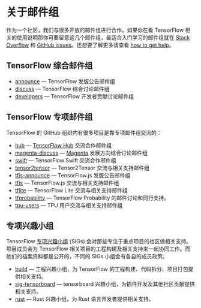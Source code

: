 # 关于邮件组

作为一个社区，我们与很多开放的邮件组进行合作。如果你在看 TensorFlow 相关的使用说明那你可要留意这几个邮件组，最适合入门学习的邮件组就在 [Stack Overflow](https://stackoverflow.com/questions/tagged/tensorflow) 和 [GitHub issues](https://github.com/tensorflow/tensorflow/issues)。还想要了解更多请查看 [how to get help](/community/#get_help)。

## TensorFlow 综合邮件组

* [announce](https://groups.google.com/a/tensorflow.org/d/forum/announce) — TensorFlow 发版公告邮件组
* [discuss](https://groups.google.com/a/tensorflow.org/d/forum/discuss) — TensorFlow 综合讨论邮件组
* [developers](https://groups.google.com/a/tensorflow.org/d/forum/developers) — TensorFlow 开发者贡献讨论邮件组

## TensorFlow 专项邮件组

TensorFlow 的 GitHub 组织内有很多项目是靠专项邮件组交流的：

* [hub](https://groups.google.com/a/tensorflow.org/d/forum/hub) — [TensorFlow Hub](https://github.com/tensorflow/hub) 交流合作邮件组
* [magenta-discuss](https://groups.google.com/a/tensorflow.org/d/forum/magenta-discuss) — [Magenta](https://magenta.tensorflow.org/) 发展方向综合讨论邮件组
* [swift](https://groups.google.com/a/tensorflow.org/d/forum/swift) — TensorFlow Swift 交流合作邮件组
* [tensor2tensor](https://groups.google.com/d/forum/tensor2tensor) — Tensor2Tensor 交流与相关支持邮件组
* [tfjs-announce](https://groups.google.com/a/tensorflow.org/d/forum/tfjs-announce) — TensorFlow.js 发版公告邮件组
* [tfjs](https://groups.google.com/a/tensorflow.org/d/forum/tfjs) — TensorFlow.js 交流与相关支持邮件组
* [tflite](https://groups.google.com/a/tensorflow.org/d/forum/tflite) — TensorFlow Lite 交流与相关支持邮件组
* [tfprobability](https://groups.google.com/a/tensorflow.org/d/forum/tfprobability) — TensorFlow Probability 的邮件讨论和同行支持。
* [tpu-users](https://groups.google.com/a/tensorflow.org/d/forum/tpu-users) — TPU 用户交流与相关支持邮件组

## 专项兴趣小组

TensorFlow [专项兴趣小组](/community/contributing#special_interest_groups) (SIGs) 会对那些专注于重点项目的社区做相关支持。项目成员会为 TensorFlow 相关项目的工程构建及相关支持来一起协同工作。而他们的档案资料都是公开的，不同的 SIGs 小组会有各自的成员政策。

* [build](https://groups.google.com/a/tensorflow.org/d/forum/build) — 工程兴趣小组，为 TensorFlow 的工程构建、代码拆分、项目打包提供相关支持。
* [sig-tensorboard](https://groups.google.com/a/tensorflow.org/d/forum/sig-tensorboard) — tensorboard 兴趣小组，为插件开发及其他社区贡献提供相关支持。
* [rust](https://groups.google.com/a/tensorflow.org/d/forum/rust) — Rust 兴趣小组，为 Rust 语言开发者提供相关支持。
